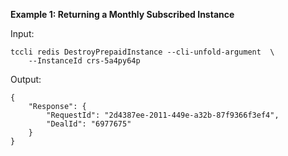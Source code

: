 **Example 1: Returning a Monthly Subscribed Instance**



Input: 

```
tccli redis DestroyPrepaidInstance --cli-unfold-argument  \
    --InstanceId crs-5a4py64p
```

Output: 
```
{
    "Response": {
        "RequestId": "2d4387ee-2011-449e-a32b-87f9366f3ef4",
        "DealId": "6977675"
    }
}
```


